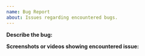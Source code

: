 ```yaml
---
name: Bug Report
about: Issues regarding encountered bugs.
---
```


**Describe the bug:**

**Screenshots or videos showing encountered issue:**
